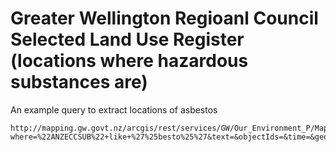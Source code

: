 # Greater Wellington Regioanl Council Selected Land Use Register (locations where hazardous substances are)

An example query to extract locations of asbestos

```
http://mapping.gw.govt.nz/arcgis/rest/services/GW/Our_Environment_P/MapServer/39/query?where=%22ANZECCSUB%22+like+%27%25besto%25%27&text=&objectIds=&time=&geometry=&geometryType=esriGeometryEnvelope&inSR=&spatialRel=esriSpatialRelIntersects&relationParam=&outFields=*&returnGeometry=true&maxAllowableOffset=&geometryPrecision=&outSR=2193&returnIdsOnly=false&returnCountOnly=false&orderByFields=&groupByFieldsForStatistics=&outStatistics=&returnZ=false&returnM=false&gdbVersion=&returnDistinctValues=false&f=pjson
```
